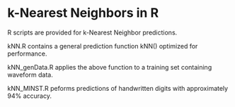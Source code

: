 # k-Nearest Neighbors in R

R scripts are provided for k-Nearest Neighbor predictions.

kNN.R contains a general prediction function kNN() optimized for performance.

kNN_genData.R applies the above function to a training set containing waveform data.

kNN_MINST.R peforms predictions of handwritten digits with approximately 94% accuracy.
